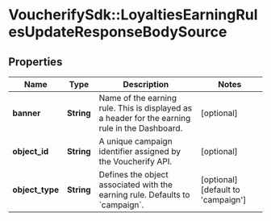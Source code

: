 # VoucherifySdk::LoyaltiesEarningRulesUpdateResponseBodySource

## Properties

| Name | Type | Description | Notes |
| ---- | ---- | ----------- | ----- |
| **banner** | **String** | Name of the earning rule. This is displayed as a header for the earning rule in the Dashboard. | [optional] |
| **object_id** | **String** | A unique campaign identifier assigned by the Voucherify API. | [optional] |
| **object_type** | **String** | Defines the object associated with the earning rule. Defaults to &#x60;campaign&#x60;. | [optional][default to &#39;campaign&#39;] |

